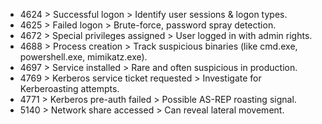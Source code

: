 - 4624 > Successful logon	> Identify user sessions & logon types.
- 4625 > Failed logon	> Brute-force, password spray detection.
- 4672 > Special privileges assigned > User logged in with admin rights.
- 4688 > Process creation > Track suspicious binaries (like cmd.exe, powershell.exe, mimikatz.exe).
- 4697 > Service installed > Rare and often suspicious in production.
- 4769 > Kerberos service ticket requested > Investigate for Kerberoasting attempts.
- 4771 > Kerberos pre-auth failed	> Possible AS-REP roasting signal.
- 5140 > Network share accessed	> Can reveal lateral movement.
